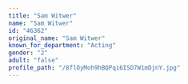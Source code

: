 ```yaml
---
title: "Sam Witwer"
name: "Sam Witwer"
id: "46362"
original_name: "Sam Witwer"
known_for_department: "Acting"
gender: "2"
adult: "false"
profile_path: "/8flOyMoh9hBQPqi6ISD7W1mDjnY.jpg"
---
```

